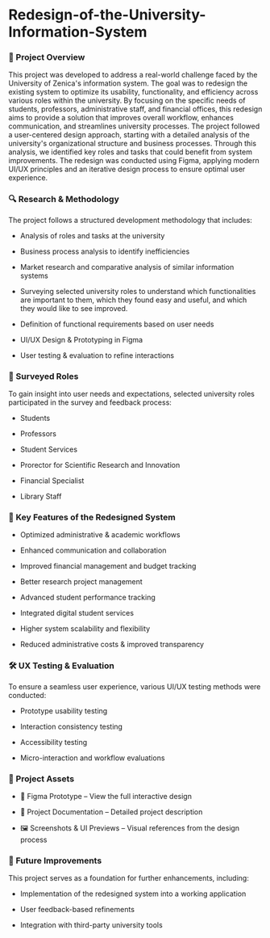 # Redesign-of-the-University-Information-System

### 🎯 Project Overview

This project was developed to address a real-world challenge faced by the University of Zenica's information system. The goal was to redesign the existing system to optimize its usability, functionality, and efficiency across various roles within the university. By focusing on the specific needs of students, professors, administrative staff, and financial offices, this redesign aims to provide a solution that improves overall workflow, enhances communication, and streamlines university processes. The project followed a user-centered design approach, starting with a detailed analysis of the university's organizational structure and business processes. Through this analysis, we identified key roles and tasks that could benefit from system improvements. The redesign was conducted using Figma, applying modern UI/UX principles and an iterative design process to ensure optimal user experience.

### 🔍 Research & Methodology

The project follows a structured development methodology that includes:

- Analysis of roles and tasks at the university

- Business process analysis to identify inefficiencies

- Market research and comparative analysis of similar information systems

- Surveying selected university roles to understand which functionalities are important to them, which they found easy and useful, and which they would like to see improved.

- Definition of functional requirements based on user needs

- UI/UX Design & Prototyping in Figma

- User testing & evaluation to refine interactions


### 🎯 Surveyed Roles

To gain insight into user needs and expectations, selected university roles participated in the survey and feedback process:

- Students

- Professors

- Student Services

- Prorector for Scientific Research and Innovation 

- Financial Specialist

- Library Staff 

### 📌 Key Features of the Redesigned System

- Optimized administrative & academic workflows

- Enhanced communication and collaboration

- Improved financial management and budget tracking

- Better research project management

- Advanced student performance tracking

- Integrated digital student services

- Higher system scalability and flexibility

- Reduced administrative costs & improved transparency


### 🛠 UX Testing & Evaluation

To ensure a seamless user experience, various UI/UX testing methods were conducted:

- Prototype usability testing

- Interaction consistency testing

- Accessibility testing

- Micro-interaction and workflow evaluations

### 📂 Project Assets

- 🔗 Figma Prototype – View the full interactive design

- 📄 Project Documentation – Detailed project description

- 🖼️ Screenshots & UI Previews – Visual references from the design process


### 🚀 Future Improvements

This project serves as a foundation for further enhancements, including:

- Implementation of the redesigned system into a working application

- User feedback-based refinements

- Integration with third-party university tools

